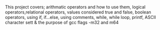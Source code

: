 This project covers; arithmatic operators and how to use them, logical operators,relational operators, values considered true and false, boolean operators, using if, if...else, using comments, while, while loop, printf, ASCII character sett & the purpose of gcc flags -m32 and m64

